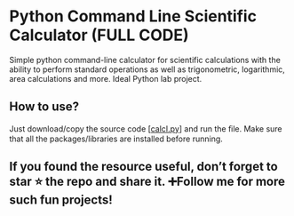 # Python Command Line Scientific Calculator (FULL CODE)
Simple python command-line calculator for scientific calculations with the ability to perform standard operations as well as trigonometric, logarithmic, area calculations and more. Ideal Python lab project.

<h2>How to use?</h2>
Just download/copy the source code [<a href="https://github.com/Viztruth/Python-command-line-Scientific-Calculator-FULL-CODE/blob/main/calci.py">calcI.py</a>] and run the ﬁle. Make sure that all the packages/libraries are installed before running.

<h2>If you found the resource useful, don’t forget to star ⭐ the repo and share it. ➕Follow me for more such fun projects!</h2>
